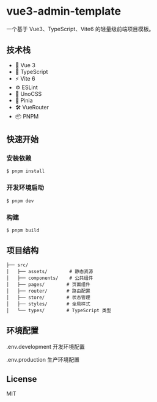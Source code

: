 # vue3-admin-template

一个基于 Vue3、TypeScript、Vite6 的轻量级前端项目模板。

## 技术栈
* 🎯 Vue 3
* 🔧 TypeScript
* ⚡️ Vite 6
* ⚙️ ESLint
* 🎨 UnoCSS
* 🏬 Pinia
* 🛠️ VueRouter
* 📦 PNPM

## 快速开始
### 安装依赖
```shell
$ pnpm install
```

### 开发环境启动
```shell
$ pnpm dev
```

### 构建
```shell
$ pnpm build 
```

## 项目结构
```text
├── src/
│   ├── assets/        # 静态资源
│   ├── components/    # 公共组件
│   ├── pages/        # 页面组件
│   ├── router/       # 路由配置
│   ├── store/        # 状态管理
│   ├── styles/       # 全局样式
│   └── types/        # TypeScript 类型
```

## 环境配置
.env.development 开发环境配置

.env.production 生产环境配置

## License
MIT
